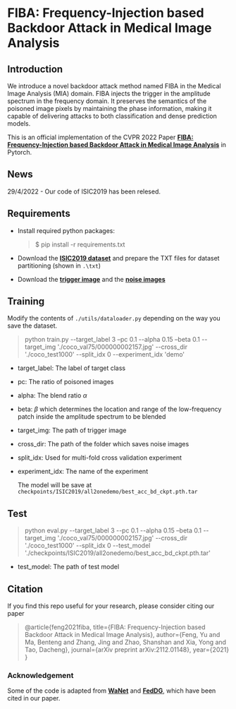 # FIBA: Frequency-Injection based Backdoor Attack in Medical Image Analysis

## Introduction

We introduce a novel backdoor attack method named FIBA in the Medical Image Analysis (MIA) domain. FIBA injects the trigger in the amplitude spectrum in the frequency domain. It preserves the semantics of the poisoned image pixels by maintaining the phase information, making it capable of delivering attacks to both classification and dense prediction models.

This is an official implementation of the CVPR 2022 Paper **[FIBA: Frequency-Injection based Backdoor Attack in Medical Image Analysis](https://arxiv.org/abs/2112.01148)** in Pytorch. 

## News

29/4/2022 - Our code of ISIC2019 has been relesed.

## Requirements

* Install required python packages:

  >$ pip install -r requirements.txt

* Download the **[ISIC2019 dataset](https://challenge.isic-archive.com/data/)** and prepare the TXT files  for dataset partitioning (shown in `.\txt`)
* Download the **[trigger image](https://drive.google.com/file/d/1-0j1b_WhCoclkCfk0yICJQ4o06QG5q6r/view?usp=sharing)** and the **[noise images](https://drive.google.com/file/d/1--Uelbs-GrYUCa3YTgjSK6aywdZb2fRx/view?usp=sharing)**

## Training

Modify the contents of `./utils/dataloader.py` depending on the way you save the dataset.

> python train.py  --target_label 3 –pc 0.1 --alpha 0.15 –beta 0.1  --target_img './coco_val75/000000002157.jpg' --cross_dir './coco_test1000' --split_idx 0 --experiment_idx 'demo' 

* target_label: The label of target class

* pc: The ratio of poisoned images

* alpha: The blend ratio $\alpha$ 

* beta: $\beta$​ which determines the location and range of the low-frequency patch inside the amplitude spectrum to be blended

* target_img: The path of trigger image

* cross_dir: The path of the folder which saves noise images

* split_idx: Used for multi-fold cross validation experiment

* experiment_idx: The name of the experiment

  The model will be save at `checkpoints/ISIC2019/all2onedemo/best_acc_bd_ckpt.pth.tar`

## Test

> python eval.py --target_label 3 --pc 0.1 --alpha 0.15 –beta 0.1  --target_img './coco_val75/000000002157.jpg' --cross_dir './coco_test1000' --split_idx 0  --test_model './checkpoints/ISIC2019/all2onedemo/best_acc_bd_ckpt.pth.tar'

* test_model: The path of test model

## Citation

If you find this repo useful for your research, please consider citing our paper

>@article{feng2021fiba,
>title={FIBA: Frequency-Injection based Backdoor Attack in Medical Image Analysis},
>author={Feng, Yu and Ma, Benteng and Zhang, Jing and Zhao, Shanshan and Xia, Yong and Tao, Dacheng},
>journal={arXiv preprint arXiv:2112.01148},
>year={2021}
>}

### Acknowledgement

Some of the code is adapted from **[WaNet](https://github.com/VinAIResearch/Warping-based_Backdoor_Attack-release)** and **[FedDG](https://github.com/liuquande/FedDG-ELCFS)**, which have been cited in our paper.
